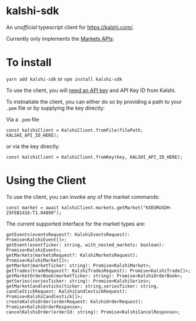 # kalshi-sdk
An *unofficial* typescript client for https://kalshi.com/.

Currently only implements the [Markets APIs](https://trading-api.readme.io/reference/getevents):

# To install

`yarn add kalshi-sdk` or `npm install kalshi-sdk`

To use the client, you will [need an API key](https://trading-api.readme.io/reference/api-keys) and API Key ID from Kalshi.

To instnatiate the client, you can either do so by providing a path to your `.pem` file or by supplying the key directly:

Via a `.pem` file
```
const kalshiClient = KalshiClient.fromFile(filePath, KALSHI_API_ID_HERE);
```

or via the key directly:
```
const kalshiClient = KalshiClient.fromKey(key, KALSHI_API_ID_HERE);
```

# Using the Client

To use the client, you can invoke any of the market commands:
```
const market = await kalshiClient.markets.getMarket("KXEURUSDH-25FEB1416-T1.04899");
```

The current supported interface for the market types are:
```
getEvents(eventsRequest?: KalshiEventsRequest): Promise<KalshiEvent[]>;
getEvent(eventTicker: string, with_nested_markets: boolean): Promise<KalshiEvent>;
getMarkets(marketsRequest?: KalshiMarketsRequest): Promise<KalshiMarket[]>;
getMarket(marketTicker: string): Promise<KalshiMarket>;
getTrades(tradeRequest?: KalshiTradesRequest): Promise<KalshiTrade[]>;
getMarketOrderBook(marketTicker: string): Promise<KalshiOrderBook>;
getSeries(seriesTicker: string): Promise<KalshiSeries>;
getMarketCandlesticks(ticker: string,seriesTicker: string, candleStickRequest: KalshiCandlestickRequest): Promise<KalshiCandlestick[]>;
createKalshiOrder(orderRequest: KalshiOrderRequest): Promise<KalshiOrderResponse>;
cancelKalshiOrder(orderId: string): Promise<KalshiCancelResponse>;
```
